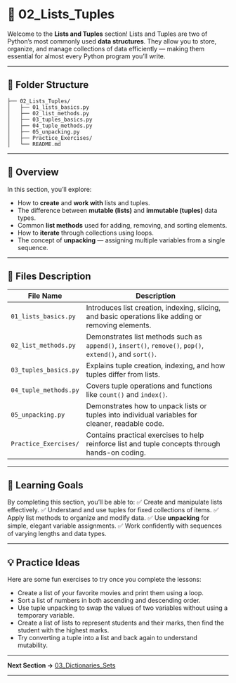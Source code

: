 # 🧺 02_Lists_Tuples

Welcome to the **Lists and Tuples** section!
Lists and Tuples are two of Python’s most commonly used **data structures**.
They allow you to store, organize, and manage collections of data efficiently — making them essential for almost every Python program you’ll write.

---

## 📂 Folder Structure

```
├── 02_Lists_Tuples/
│   ├── 01_lists_basics.py
│   ├── 02_list_methods.py
│   ├── 03_tuples_basics.py
│   ├── 04_tuple_methods.py
│   ├── 05_unpacking.py
│   ├── Practice_Exercises/
│   └── README.md
```

---

## 📘 Overview

In this section, you’ll explore:

* How to **create** and **work with** lists and tuples.
* The difference between **mutable (lists)** and **immutable (tuples)** data types.
* Common **list methods** used for adding, removing, and sorting elements.
* How to **iterate** through collections using loops.
* The concept of **unpacking** — assigning multiple variables from a single sequence.

---

## 🧩 Files Description

| File Name             | Description                                                                                              |
| --------------------- | -------------------------------------------------------------------------------------------------------- |
| `01_lists_basics.py`  | Introduces list creation, indexing, slicing, and basic operations like adding or removing elements.      |
| `02_list_methods.py`  | Demonstrates list methods such as `append()`, `insert()`, `remove()`, `pop()`, `extend()`, and `sort()`. |
| `03_tuples_basics.py` | Explains tuple creation, indexing, and how tuples differ from lists.                                     |
| `04_tuple_methods.py` | Covers tuple operations and functions like `count()` and `index()`.                                      |
| `05_unpacking.py`     | Demonstrates how to unpack lists or tuples into individual variables for cleaner, readable code.         |
| `Practice_Exercises/` | Contains practical exercises to help reinforce list and tuple concepts through hands-on coding.          |

---

## 🎯 Learning Goals

By completing this section, you’ll be able to:
✅ Create and manipulate lists effectively.
✅ Understand and use tuples for fixed collections of items.
✅ Apply list methods to organize and modify data.
✅ Use **unpacking** for simple, elegant variable assignments.
✅ Work confidently with sequences of varying lengths and data types.

---

## 💡 Practice Ideas

Here are some fun exercises to try once you complete the lessons:

* Create a list of your favorite movies and print them using a loop.
* Sort a list of numbers in both ascending and descending order.
* Use tuple unpacking to swap the values of two variables without using a temporary variable.
* Create a list of lists to represent students and their marks, then find the student with the highest marks.
* Try converting a tuple into a list and back again to understand mutability.

---

**Next Section →** [03_Dictionaries_Sets](../03_Dictionaries_Sets/README.md)

---
